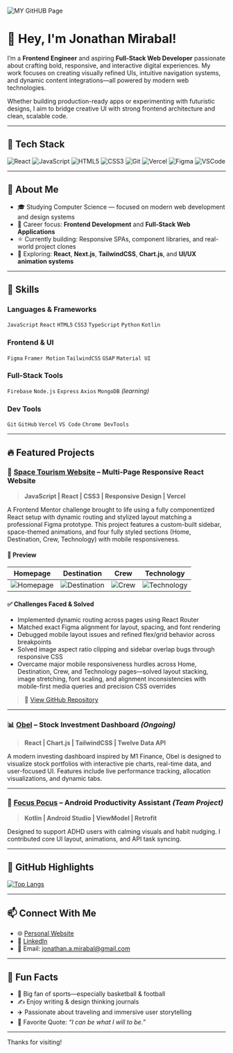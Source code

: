 
![MY GitHUB Page](https://github.com/user-attachments/assets/c4f0bb13-8efe-49a0-92e2-a15dc5b3271f)


# 👋 Hey, I'm Jonathan Mirabal!

I’m a **Frontend Engineer** and aspiring **Full-Stack Web Developer** passionate about crafting bold, responsive, and interactive digital experiences. My work focuses on creating visually refined UIs, intuitive navigation systems, and dynamic content integrations—all powered by modern web technologies.

Whether building production-ready apps or experimenting with futuristic designs, I aim to bridge creative UI with strong frontend architecture and clean, scalable code.

---

## 🚀 Tech Stack

![React](https://img.shields.io/badge/-React-61DAFB?style=flat-square&logo=react&logoColor=black)
![JavaScript](https://img.shields.io/badge/-JavaScript-F7DF1E?style=flat-square&logo=javascript&logoColor=black)
![HTML5](https://img.shields.io/badge/-HTML5-E34F26?style=flat-square&logo=html5&logoColor=white)
![CSS3](https://img.shields.io/badge/-CSS3-1572B6?style=flat-square&logo=css3)
![Git](https://img.shields.io/badge/-Git-F05032?style=flat-square&logo=git&logoColor=white)
![Vercel](https://img.shields.io/badge/-Vercel-000?style=flat-square&logo=vercel)
![Figma](https://img.shields.io/badge/-Figma-F24E1E?style=flat-square&logo=figma&logoColor=white)
![VSCode](https://img.shields.io/badge/-VSCode-007ACC?style=flat-square&logo=visual-studio-code)

---

## 🧠 About Me

- 🎓 Studying Computer Science — focused on modern web development and design systems  
- 💼 Career focus: **Frontend Development** and **Full-Stack Web Applications**  
- ⚛️ Currently building: Responsive SPAs, component libraries, and real-world project clones  
- 🧪 Exploring: **React**, **Next.js**, **TailwindCSS**, **Chart.js**, and **UI/UX animation systems**

---

## 🧰 Skills

### Languages & Frameworks
`JavaScript` `React` `HTML5` `CSS3` `TypeScript` `Python` `Kotlin`

### Frontend & UI
`Figma` `Framer Motion` `TailwindCSS` `GSAP` `Material UI`

### Full-Stack Tools
`Firebase` `Node.js` `Express` `Axios` `MongoDB` *(learning)*

### Dev Tools
`Git` `GitHub` `Vercel` `VS Code` `Chrome DevTools`

---

## 🔥 Featured Projects

### 🌌 [Space Tourism Website](https://space-tourism-jonathan.vercel.app/) – Multi-Page Responsive React Website  
> **JavaScript | React | CSS3 | Responsive Design | Vercel**

A Frontend Mentor challenge brought to life using a fully componentized React setup with dynamic routing and stylized layout matching a professional Figma prototype. This project features a custom-built sidebar, space-themed animations, and four fully styled sections (Home, Destination, Crew, Technology) with mobile responsiveness.

#### 📸 Preview

| Homepage | Destination | Crew | Technology |
|----------|-------------|------|------------|
| ![Homepage](https://github.com/user-attachments/assets/9f045489-62c3-4b8c-943d-e04e56706de0) | ![Destination](https://github.com/user-attachments/assets/1b7439e6-6485-4b32-b83e-82b4af0a528f) | ![Crew](https://github.com/user-attachments/assets/4f69fa4d-5c1a-4037-8449-5c49524b0ab0) | ![Technology](https://github.com/user-attachments/assets/a809c19d-617a-4aa0-8b92-2a6a5a6bbf71) |

#### ✅ Challenges Faced & Solved
- Implemented dynamic routing across pages using React Router
- Matched exact Figma alignment for layout, spacing, and font rendering
- Debugged mobile layout issues and refined flex/grid behavior across breakpoints
- Solved image aspect ratio clipping and sidebar overlap bugs through responsive CSS
- Overcame major mobile responsiveness hurdles across Home, Destination, Crew, and Technology pages—solved layout stacking, image stretching, font scaling, and alignment inconsistencies with mobile-first media queries and precision CSS overrides


> 📁 [View GitHub Repository](https://github.com/jonathanprogram2/space-tourism-website)

---

### 📊 [Obel](https://github.com/jonathanprogram2/obel) – Stock Investment Dashboard *(Ongoing)*  
> **React | Chart.js | TailwindCSS | Twelve Data API**

A modern investing dashboard inspired by M1 Finance, Obel is designed to visualize stock portfolios with interactive pie charts, real-time data, and user-focused UI. Features include live performance tracking, allocation visualizations, and dynamic tabs.

---

### 📱 [Focus Pocus](https://github.com/jonathanprogram2/focus-pocus) – Android Productivity Assistant *(Team Project)*  
> **Kotlin | Android Studio | ViewModel | Retrofit**

Designed to support ADHD users with calming visuals and habit nudging. I contributed core UI layout, animations, and API task syncing.

---

## 📂 GitHub Highlights

[![Top Langs](https://github-readme-stats.vercel.app/api/top-langs/?username=jonathanprogram2&layout=pie)](https://github.com/anuraghazra/github-readme-stats)

---

## 📫 Connect With Me

- 🌐 [Personal Website](https://jonathanmirabal.vercel.app/)
- 💼 [LinkedIn](https://www.linkedin.com/in/jonathanmirabal/)
- 📧 Email: [jonathan.a.mirabal@gmail.com](mailto:jonathan.a.mirabal@gmail.com)

---

## 🎉 Fun Facts

- 🏀 Big fan of sports—especially basketball & football  
- ✍️ Enjoy writing & design thinking journals  
- ✈️ Passionate about traveling and immersive user storytelling  
- 💬 Favorite Quote: _“I can be what I will to be.”_

---

Thanks for visiting!

